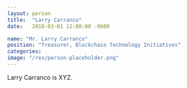 ```yaml
---
layout: person
title:  "Larry Carranco"
date:   2018-03-01 12:00:00 -0600

name: "Mr. Larry Carranco"
position: "Treasurer, Blockchain Technology Initiatives"
categories: 
image: "/res/person-placeholder.png"
---
```


Larry Carranco is XYZ.